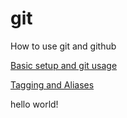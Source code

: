 # git
How to use git and github

[Basic setup and git usage](chapters/setup.md)

[Tagging and Aliases](chapters/additionalquicktips.md)

hello world!
